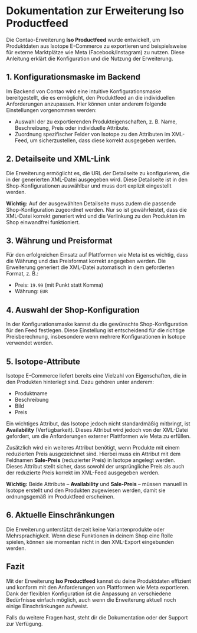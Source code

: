 # Dokumentation zur Erweiterung Iso Productfeed

Die Contao-Erweiterung **Iso Productfeed** wurde entwickelt, um Produktdaten aus Isotope E-Commerce zu exportieren und beispielsweise für externe Marktplätze wie Meta (Facebook/Instagram) zu nutzen. Diese Anleitung erklärt die Konfiguration und die Nutzung der Erweiterung.

## 1. Konfigurationsmaske im Backend

Im Backend von Contao wird eine intuitive Konfigurationsmaske bereitgestellt, die es ermöglicht, den Produktfeed an die individuellen Anforderungen anzupassen. Hier können unter anderem folgende Einstellungen vorgenommen werden:
- Auswahl der zu exportierenden Produkteigenschaften, z. B. Name, Beschreibung, Preis oder individuelle Attribute.
- Zuordnung spezifischer Felder von Isotope zu den Attributen im XML-Feed, um sicherzustellen, dass diese korrekt ausgegeben werden.

## 2. Detailseite und XML-Link

Die Erweiterung ermöglicht es, die URL der Detailseite zu konfigurieren, die in der generierten XML-Datei ausgegeben wird. Diese Detailseite ist in den Shop-Konfigurationen auswählbar und muss dort explizit eingestellt werden.

**Wichtig:** Auf der ausgewählten Detailseite muss zudem die passende Shop-Konfiguration zugeordnet werden. Nur so ist gewährleistet, dass die XML-Datei korrekt generiert wird und die Verlinkung zu den Produkten im Shop einwandfrei funktioniert.

## 3. Währung und Preisformat

Für den erfolgreichen Einsatz auf Plattformen wie Meta ist es wichtig, dass die Währung und das Preisformat korrekt angegeben werden. Die Erweiterung generiert die XML-Datei automatisch in dem geforderten Format, z. B.:
- Preis: `19.99` (mit Punkt statt Komma)
- Währung: `EUR`

## 4. Auswahl der Shop-Konfiguration

In der Konfigurationsmaske kannst du die gewünschte Shop-Konfiguration für den Feed festlegen. Diese Einstellung ist entscheidend für die richtige Preisberechnung, insbesondere wenn mehrere Konfigurationen in Isotope verwendet werden.

## 5. Isotope-Attribute

Isotope E-Commerce liefert bereits eine Vielzahl von Eigenschaften, die in den Produkten hinterlegt sind. Dazu gehören unter anderem:
- Produktname
- Beschreibung
- Bild
- Preis

Ein wichtiges Attribut, das Isotope jedoch nicht standardmäßig mitbringt, ist **Availability** (Verfügbarkeit). Dieses Attribut wird jedoch von der XML-Datei gefordert, um die Anforderungen externer Plattformen wie Meta zu erfüllen.

Zusätzlich wird ein weiteres Attribut benötigt, wenn Produkte mit einem reduzierten Preis ausgezeichnet sind. Hierbei muss ein Attribut mit dem Feldnamen **Sale-Preis** (reduzierter Preis) in Isotope angelegt werden. Dieses Attribut stellt sicher, dass sowohl der ursprüngliche Preis als auch der reduzierte Preis korrekt im XML-Feed ausgegeben werden.

**Wichtig:** Beide Attribute – **Availability** und **Sale-Preis** – müssen manuell in Isotope erstellt und den Produkten zugewiesen werden, damit sie ordnungsgemäß im Produktfeed erscheinen.

## 6. Aktuelle Einschränkungen

Die Erweiterung unterstützt derzeit keine Variantenprodukte oder Mehrsprachigkeit. Wenn diese Funktionen in deinem Shop eine Rolle spielen, können sie momentan nicht in den XML-Export eingebunden werden.

## Fazit

Mit der Erweiterung **Iso Productfeed** kannst du deine Produktdaten effizient und konform mit den Anforderungen von Plattformen wie Meta exportieren. Dank der flexiblen Konfiguration ist die Anpassung an verschiedene Bedürfnisse einfach möglich, auch wenn die Erweiterung aktuell noch einige Einschränkungen aufweist.

Falls du weitere Fragen hast, steht dir die Dokumentation oder der Support zur Verfügung.

